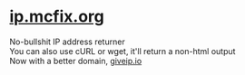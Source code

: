 # [ip.mcfix.org](https://ip.mcfix.org)
No-bullshit IP address returner \
You can also use cURL or wget, it'll return a non-html output \
Now with a better domain, [giveip.io](https://giveip.io)
